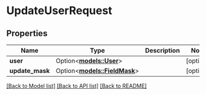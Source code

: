 # UpdateUserRequest

## Properties

Name | Type | Description | Notes
------------ | ------------- | ------------- | -------------
**user** | Option<[**models::User**](User.md)> |  | [optional]
**update_mask** | Option<[**models::FieldMask**](FieldMask.md)> |  | [optional]

[[Back to Model list]](../README.md#documentation-for-models) [[Back to API list]](../README.md#documentation-for-api-endpoints) [[Back to README]](../README.md)


